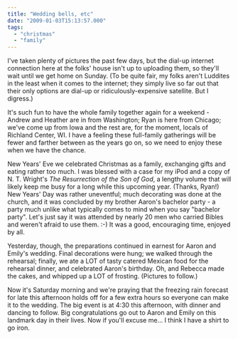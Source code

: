 ```yaml
---
title: "Wedding bells, etc"
date: "2009-01-03T15:13:57.000"
tags: 
  - "christmas"
  - "family"
---
```


I've taken plenty of pictures the past few days, but the dial-up internet connection here at the folks' house isn't up to uploading them, so they'll wait until we get home on Sunday. (To be quite fair, my folks aren't Luddites in the least when it comes to the internet; they simply live so far out that their only options are dial-up or ridiculously-expensive satellite. But I digress.)

It's such fun to have the whole family together again for a weekend - Andrew and Heather are in from Washington; Ryan is here from Chicago; we've come up from Iowa and the rest are, for the moment, locals of Richland Center, WI. I have a feeling these full-family gatherings will be fewer and farther between as the years go on, so we need to enjoy these when we have the chance.

New Years' Eve we celebrated Christmas as a family, exchanging gifts and eating rather too much. I was blessed with a case for my iPod and a copy of N. T. Wright's _The Resurrection of the Son of God_, a lengthy volume that will likely keep me busy for a long while this upcoming year. (Thanks, Ryan!) New Years' Day was rather uneventful; much decorating was done at the church, and it was concluded by my brother Aaron's bachelor party - a party much unlike what typically comes to mind when you say "bachelor party". Let's just say it was attended by nearly 20 men who carried Bibles and weren't afraid to use them. :-) It was a good, encouraging time, enjoyed by all.

Yesterday, though, the preparations continued in earnest for Aaron and Emily's wedding. Final decorations were hung; we walked through the rehearsal; finally, we ate a LOT of tasty catered Mexican food for the rehearsal dinner, and celebrated Aaron's birthday. Oh, and Rebecca made the cakes, and whipped up a LOT of frosting. (Pictures to follow.)

Now it's Saturday morning and we're praying that the freezing rain forecast for late this afternoon holds off for a few extra hours so everyone can make it to the wedding. The big event is at 4:30 this afternoon, with dinner and dancing to follow. Big congratulations go out to Aaron and Emily on this landmark day in their lives. Now if you'll excuse me... I think I have a shirt to go iron.
